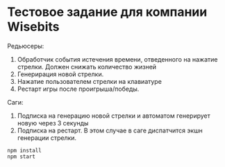 # Тестовое задание для компании Wisebits 

Редьюсеры:
1. Обработчик события истечения времени, отведенного на нажатие стрелки. Должен снижать количество жизней
2. Генерирация новой стрелки.
3. Нажатие пользователем стрелки на клавиатуре
4. Рестарт игры после проигрыша/победы.

Саги:
1. Подписка на генерацию новой стрелки и автоматом генерирует новую через 3 секунды
2. Подписка на рестарт. В этом случае в саге диспатчится экшн генерации стрелки.

```
npm install
npm start
```
